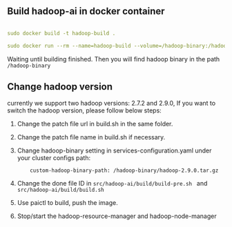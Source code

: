 <!--
  Copyright (c) Microsoft Corporation
  All rights reserved.

  MIT License

  Permission is hereby granted, free of charge, to any person obtaining a copy of this software and associated
  documentation files (the "Software"), to deal in the Software without restriction, including without limitation
  the rights to use, copy, modify, merge, publish, distribute, sublicense, and/or sell copies of the Software, and
  to permit persons to whom the Software is furnished to do so, subject to the following conditions:
  The above copyright notice and this permission notice shall be included in all copies or substantial portions of the Software.

  THE SOFTWARE IS PROVIDED *AS IS*, WITHOUT WARRANTY OF ANY KIND, EXPRESS OR IMPLIED, INCLUDING
  BUT NOT LIMITED TO THE WARRANTIES OF MERCHANTABILITY, FITNESS FOR A PARTICULAR PURPOSE AND
  NONINFRINGEMENT. IN NO EVENT SHALL THE AUTHORS OR COPYRIGHT HOLDERS BE LIABLE FOR ANY CLAIM,
  DAMAGES OR OTHER LIABILITY, WHETHER IN AN ACTION OF CONTRACT, TORT OR OTHERWISE, ARISING FROM,
  OUT OF OR IN CONNECTION WITH THE SOFTWARE OR THE USE OR OTHER DEALINGS IN THE SOFTWARE.
-->
## Build hadoop-ai in docker container


```yaml

sudo docker build -t hadoop-build .

sudo docker run --rm --name=hadoop-build --volume=/hadoop-binary:/hadoop-binary hadoop-build

```

Waiting until building finished. 
Then you will find hadoop binary in the path ```/hadoop-binary```


## Change hadoop version


currently we support two hadoop versions: 2.7.2 and 2.9.0, If you want to switch the hadoop version, please follow below steps:

1. Change the patch file url in build.sh in the same folder.

2. Change the patch file name in build.sh if necessary.

3. Change hadoop-binary setting in services-configuration.yaml under your cluster configs path:

           custom-hadoop-binary-path: /hadoop-binary/hadoop-2.9.0.tar.gz

4. Change the done file ID in ```src/hadoop-ai/build/build-pre.sh ``` and ```src/hadoop-ai/build/build.sh```

5. Use paictl to build, push the image.

6. Stop/start the hadoop-resource-manager and hadoop-node-manager
